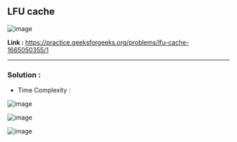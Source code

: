 ## LFU cache

![image](https://user-images.githubusercontent.com/23376002/204123394-eed9244a-7b81-4425-84a2-39eebc09297c.png)

**Link :** https://practice.geeksforgeeks.org/problems/lfu-cache-1665050355/1

--------------------------------------------------------------------------------------------------------------------------------------------------------


### Solution :

- Time Complexity :




![image](https://user-images.githubusercontent.com/23376002/204123503-e25c0881-e48a-45bb-9f13-c8dc52004d51.png)

![image](https://user-images.githubusercontent.com/23376002/204123705-4d8a394b-22c4-49b4-a10b-e16cd1fd1c1a.png)

![image](https://user-images.githubusercontent.com/23376002/204123725-7833627b-c50a-4f00-ad19-05d3b65f3d8a.png)



